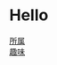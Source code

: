 # Hello 
[所属](https://16-2505-052-0.github.io/enPiT-P15/syozoku)  
[趣味](https://16-2505-052-0.github.io/enPiT-P15/syumi)
